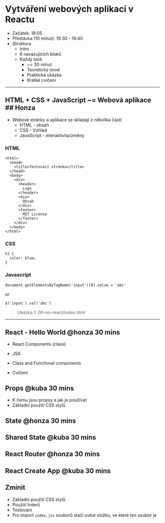 # Vytváření webových aplikací v Reactu

- Začátek: 18:05
- Přestávka (10 minut): 19:30 - 19:40
- Struktura
  - Intro
  - 6 navazujících bloků
  - Každý blok
    - ~= 30 minut
    - Teoretický úvod
    - Praktická ukázka
    - Krátké cvičení

---

## HTML + CSS + JavaScript ~= Webová aplikace ## Honza

- Webové stránky a aplikace se skládají z několika částí
  - HTML - obsah
  - CSS - Vzhled
  - JavaScript - interaktivita/změny

### HTML
```
<html>
  <head>
    <title>Testovací stránka</title>
  </head>
  <body>
    <div>
      <header>
        Logo
      </header>
      <div>
        Obsah
      </div>
      <footer>
        MIT License
      </footer>
    </div>
  </body>
</html>
```

### CSS
```
h1 {
  color: blue;
}
```

### Javascript
```
document.getElementsByTagName('input')[0].value = 'abc'
```
or
```
$('input').val('abc')
```

> Ukázka 1: 00-no-react/index.html

---

## React - Hello World @honza 30 mins

* React Components (class)
* JSX
* Class and Functional components

* Cvičení

## Props @kuba 30 mins

* K čemu jsou propsy a jak je používat
* Základní použití CSS stylů

## State @honza 30 mins

## Shared State @kuba 30 mins

## React Router @honza 30 mins

## React Create App @kuba 30 mins

## Zmínit

* Základní použití CSS stylů
* Použití linterů
* Testování
* Pro import `index.jsx` souborů stačí uvést složku, ve které ten soubor je